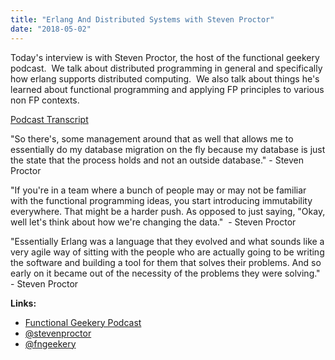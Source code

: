 ```yaml
---
title: "Erlang And Distributed Systems with Steven Proctor"
date: "2018-05-02"
---
```


Today's interview is with Steven Proctor, the host of the functional geekery podcast.  We talk about distributed programming in general and specifically how erlang supports distributed computing.  We also talk about things he's learned about functional programming and applying FP principles to various non FP contexts.

[Podcast Transcript](https://corecursive.com/012_erlang-and-distributed-systems-with-steven-proctor)

"So there's, some management around that as well that allows me to essentially do my database migration on the fly because my database is just the state that the process holds and not an outside database." - Steven Proctor

"If you're in a team where a bunch of people may or may not be familiar with the functional programming ideas, you start introducing immutability everywhere. That might be a harder push. As opposed to just saying, "Okay, well let's think about how we're changing the data."  - Steven Proctor

"Essentially Erlang was a language that they evolved and what sounds like a very agile way of sitting with the people who are actually going to be writing the software and building a tool for them that solves their problems. And so early on it became out of the necessity of the problems they were solving." - Steven Proctor

**Links:**

- [Functional Geekery Podcast](https://www.functionalgeekery.com/)
- [@stevenproctor](https://twitter.com/stevenproctor)
- [@fngeekery](https://twitter.com/fngeekery)
